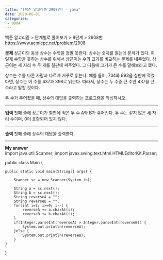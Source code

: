 ```yaml
---
title: "[백준 알고리즘 2908번] - java"
date: 2020-06-01
categories: 
 - ODOA
---
```

백준 알고리즘 > 단계별로 풀어보기 > 8단계 > 2908번 
<a href="https://www.acmicpc.net/problem/2908">https://www.acmicpc.net/problem/2908</a>  

**문제**
상근이의 동생 상수는 수학을 정말 못한다. 상수는 숫자를 읽는데 문제가 있다. 이렇게 수학을 못하는 상수를 위해서 상근이는 수의 크기를 비교하는 문제를 내주었다. 상근이는 세 자리 수 두 개를 칠판에 써주었다. 그 다음에 크기가 큰 수를 말해보라고 했다.

상수는 수를 다른 사람과 다르게 거꾸로 읽는다. 예를 들어, 734와 893을 칠판에 적었다면, 상수는 이 수를 437과 398로 읽는다. 따라서, 상수는 두 수중 큰 수인 437을 큰 수라고 말할 것이다.

두 수가 주어졌을 때, 상수의 대답을 출력하는 프로그램을 작성하시오.


---
**입력**
첫째 줄에 상근이가 칠판에 적은 두 수 A와 B가 주어진다. 두 수는 같지 않은 세 자리 수이며, 0이 포함되어 있지 않다.


---
**출력**
첫째 줄에 상수의 대답을 출력한다.

---


**My answer**  
import java.util.Scanner;
import javax.swing.text.html.HTMLEditorKit.Parser;

public class Main {

	public static void main(String[] args) {
	
		Scanner sc = new Scanner(System.in);
		
		String a = sc.next();
		String b = sc.next();
		String reverseA = "";
		String reverseB = "";
		for(int i=2; i>=0; i--) {
			reverseA += a.charAt(i);
			reverseB += b.charAt(i);
		}
		if(Integer.parseInt(reverseA) > Integer.parseInt(reverseB)) {
			System.out.println(reverseA);
		}else {
			System.out.println(reverseB);
		}
	}
}

```




